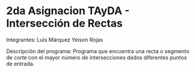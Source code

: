 # 2da Asignacion TAyDA - Intersección de Rectas

Integrantes:
  Luis Márquez
  Yeison Rojas
  
Descripción del programa:
  Programa que encuentra una recta o segmento de corte con el mayor número de intersecciones
dados diferentes puntos de entrada.
